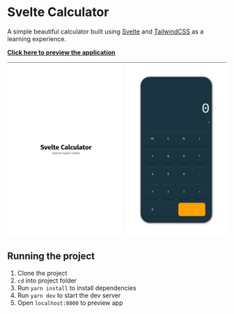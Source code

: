 # Svelte Calculator

A simple beautiful calculator built using [Svelte](https://svelte.dev)
and [TailwindCSS](https://tailwindcss.com/) as a learning experience.

[**Click here to preview the application**](https://kwameopareasiedu.github.io/svelte-calculator/)

![](./preview.png)

## Running the project

1. Clone the project
2. `cd` into project folder
3. Run `yarn install` to install dependencies
4. Run `yarn dev` to start the dev server
5. Open `localhost:8000` to preview app
